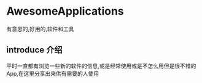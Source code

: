 # AwesomeApplications
有意思的,好用的,软件和工具

## introduce 介绍
平时一直都有浏览一些新的软件的信息,或是经常使用或是不怎么用但是很不错的App,在这里分享出来供有需要的人使用
